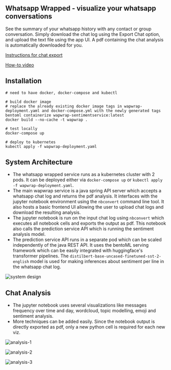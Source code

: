 ## Whatsapp Wrapped - visualize your whatsapp conversations
See the summary of your whatsapp history with any contact or group conversation. Simply download the chat log using the Export Chat option, and upload the text file using the app UI. A pdf containing the chat analysis is automatically downloaded for you.

[Instructions for chat export](https://faq.whatsapp.com/1180414079177245/?cms_platform=android)

[How-to video](https://www.youtube.com/watch?v=8BwGj9ssZSY&t=36s)


## Installation
```
# need to have docker, docker-compose and kubectl

# build docker image
# replace the already existing docker image tags in wapwrap-deployment.yaml and docker-compose.yml with the newly generated tags
bentoml containerize wapwrap-sentimentservice:latest
docker build --no-cache -t wapwrap .

# test locally
docker-compose up

# deploy to kubernetes 
kubectl apply -f wapwrap-deployment.yaml
```

## System Architecture

- The whatsapp wrapped service runs as a kubernetes cluster with 2 pods. It can be deployed either via `docker-compose up` or `kubectl apply -f wapwrap-deployment.yaml`.
- The main wapwrap service is a java spring API server which accepts a whatsapp chat log and returns the pdf analysis. It interfaces with the jupyter notebook environment using the `nbconvert` command line tool. It also hosts a basic frontend UI allowing the user to upload chat logs and download the resulting analysis.
- The jupyter notebook is run on the input chat log using `nbconvert` which executes all notebook cells and exports the output as pdf. This notebook also calls the prediction service API which is running the sentiment analysis model.
- The prediction service API runs in a separate pod which can be scaled independently of the java REST API. It uses the bentoML serving framework which can be easily integrated with huggingface's transformer pipelines. The `distilbert-base-uncased-finetuned-sst-2-english` model is used for making inferences about sentiment per line in the whatsapp chat log.

![system design](https://raw.githubusercontent.com/sidthekidder/wapwrap/master/images/sysdesign.png)


## Chat Analysis

- The jupyter notebook uses several visualizations like messages frequency over time and day, wordcloud, topic modelling, emoji and sentiment analysis.
- More techniques can be added easily. Since the notebook output is directly exported as pdf, only a new python cell is required for each new viz.

![analysis-1](https://raw.githubusercontent.com/sidthekidder/wapwrap/master/images/analysis-0.png)

![analysis-2](https://raw.githubusercontent.com/sidthekidder/wapwrap/master/images/analysis-1.png)

![analysis-3](https://raw.githubusercontent.com/sidthekidder/wapwrap/master/images/analysis-2.png)


